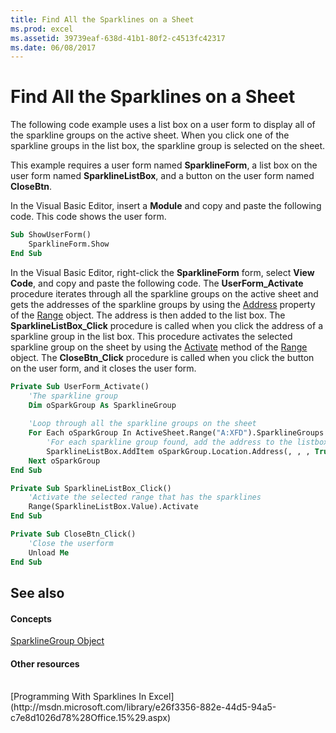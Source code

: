 ```yaml
---
title: Find All the Sparklines on a Sheet
ms.prod: excel
ms.assetid: 39739eaf-638d-41b1-80f2-c4513fc42317
ms.date: 06/08/2017
---
```



# Find All the Sparklines on a Sheet

The following code example uses a list box on a user form to display all of the sparkline groups on the active sheet. When you click one of the sparkline groups in the list box, the sparkline group is selected on the sheet.

This example requires a user form named  **SparklineForm**, a list box on the user form named  **SparklineListBox**, and a button on the user form named  **CloseBtn**.

In the Visual Basic Editor, insert a  **Module** and copy and paste the following code. This code shows the user form.




```vb
Sub ShowUserForm()
    SparklineForm.Show
End Sub
```

In the Visual Basic Editor, right-click the  **SparklineForm** form, select **View Code**, and copy and paste the following code.
The  **UserForm_Activate** procedure iterates through all the sparkline groups on the active sheet and gets the addresses of the sparkline groups by using the [Address](range-address-property-excel.md) property of the [Range](range-object-excel.md) object. The address is then added to the list box.
The  **SparklineListBox_Click** procedure is called when you click the address of a sparkline group in the list box. This procedure activates the selected sparkline group on the sheet by using the [Activate](range-activate-method-excel.md) method of the [Range](range-object-excel.md) object.
The  **CloseBtn_Click** procedure is called when you click the button on the user form, and it closes the user form.



```vb
Private Sub UserForm_Activate()
    'The sparkline group
    Dim oSparkGroup As SparklineGroup
    
    'Loop through all the sparkline groups on the sheet
    For Each oSparkGroup In ActiveSheet.Range("A:XFD").SparklineGroups
        'For each sparkline group found, add the address to the listbox
        SparklineListBox.AddItem oSparkGroup.Location.Address(, , , True)
    Next oSparkGroup
End Sub

Private Sub SparklineListBox_Click()
    'Activate the selected range that has the sparklines
    Range(SparklineListBox.Value).Activate
End Sub

Private Sub CloseBtn_Click()
    'Close the userform
    Unload Me
End Sub
```


## See also


#### Concepts


 [SparklineGroup Object](sparklinegroup-object-excel.md)
#### Other resources


 <br>
 [Programming With Sparklines In Excel](http://msdn.microsoft.com/library/e26f3356-882e-44d5-94a5-c7e8d1026d78%28Office.15%29.aspx)

